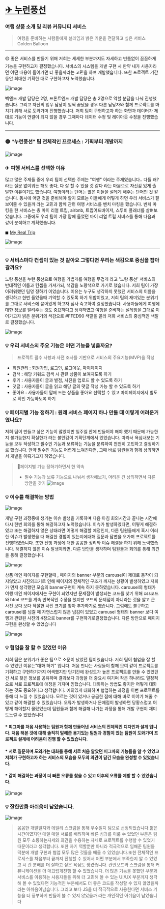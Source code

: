 # [✈ 누런풍선](https://pacific-reaches-80736.herokuapp.com/)
### 여행 상품 소개 및 리뷰 커뮤니티 서비스
> 여행을 준비하는 사람들에게 설레임과 밝은 기운을 전달하고 싶은 서비스 Golden Balloon

---


🟡 좋은 서비스를 만들기 위해 저희는 세세한 부분까지도 자세하고 빈틈없이 꼼꼼하게 기능을 구현하고자 결정했습니다. 
서비스의 시스템을 개발 구현 시 만약 내가 사용자라면 어떤 내용이 들어가면 더 좋을까라는 고민을 하며 개발했습니다. 또한 프로젝트 기간동안 최대한 기획한 대로 구현하고자 노력했습니다.

![image](https://user-images.githubusercontent.com/99783474/203452713-f515477b-521c-44f1-bb8a-3204c0bbbd70.png)


벡엔드 개발 담당은 2명, 프론트엔드 개발 담당은 총 2명으로 역할 분담을 나눠 진행했습니다. 그리고 자신의 업무 담당이 일찍 끝났을 경우 다른 담당자와 함께 프로젝트를 마치기 위해 서로 도와가며 진행했습니다. 저희 팀이 구현하고자 하는 화면과 데이터가 제대로 기능이 연결이 되지 않을 경우 그때마다 데이터 수정 및 레이아웃 수정을 진행했습니다.

---


### 🟡 "누런풍선" 팀 전체적인 프로세스 : 기획부터 개발까지

![image](https://user-images.githubusercontent.com/99783474/203452763-18104734-de31-46ca-a48f-ec09738995e3.png)



### ✈ 여행 서비스를 선택한 이유

많고 많은 주제들 중에 우리 팀이 선택한 주제는 "여행" 이라는 주제였습니다.. 다들 왜? 라는 질문 없이뭐든 해도 좋다, 다 잘 할 수 있을 것 같다 라는 마음으로 자신감 있게 출발한 이유이기도 했습니다. 여행이라는 단어는 많은 이들을 설레게 해주는 단어인 것 같습니다. 동시에 어떤 것을 준비해야 할지 모르는 이들에게 어떻게 하면 우리 서비스가 잘 보여줄 수 있을까 라는 고민과 함께 관련 여행 서비스를 벤치 마킹을 했습니다. 벤치 마킹을 한 서비스는 총 마이 리얼 트립, airbnb, 트립어드바이저, 스투비 플래너를 살펴보았습니다. 그중에도 우리 팀이 가장 맘에 들었던 마이 리얼 트립 서비스를 통해 다음과 같이 분석하고 계획했습니다.

◼ [My Real Trip](https://www.myrealtrip.com/)

![image](https://user-images.githubusercontent.com/99783474/203452879-62da673c-596b-477a-84c1-b6b56b86fee9.png)

---

### 💡 서비스마다 컨셉이 있는 것 같아요 그렇다면 우리는 색감으로 중심을 잡아갈까요?

노랑 풍선을 누런 풍선으로 여행을 가볍게를 여행을 무겁게 라고 '노랑 풍선' 서비스의 반대적인 이름과 컨셉을 가져가되, 색감을 노랑색으로 가기로 했습니다. 저희 팀이 가장 어려워했던 팀명 정하기 이었습니다. 이유는 누구도 생각하지 못했던 서비스의 이름을 생각하고 한번 들었을때 기억할 수 있도록 하기 위함이였고, 저희 팀의 재미있는 분위기를 그대로 서비스에 묻어있게 하고자 심사 숙고하여 결정했습니다. 사용자들에게 여행에 대한 정보를 알려주는 것도 중요하다고 생각하였고 여행을 준비하는 설레임을 그대로 이어가고자 밝은 분위기의 색감으로 #FFED90 색깔을 골라 저희 서비스의 중심적인 색깔로 결정했습니다.

![image](https://user-images.githubusercontent.com/99783474/203453140-c4070f79-0797-414c-bc8e-1486953b379c.png)


### 💡 우리 서비스의 주요 기능은 어떤 기능을 넣을까요?
> 프로젝트 필수 사항과 사전 조사를 기반으로 서비스의 주요기능(MVP)을 작성

* 회원관리 : 회원가입, 로그인, 로그아웃, 마이페이지
* 검색 : 해당 키워드 검색 시 관련 상품이 보여지도록 하기 
* 후기 : 사용자들이 글과 별점, 사진을 업로드 할 수 있도록 하기 
* 댓글 : 사용자들이 글을 읽고 해당 글의 댓글 작성 가능 할 수 있도록 하기 
* 좋아요 : 사용자들이 맘에 드는 상품을 좋아요 선택할 수 있고 마이페이지에서 별도로 확인 가능하도록 하기 


### 💡 페이지별 기능 정하기 : 원래 서비스 페이지 하나 만들 때 이렇게 어려운거였나요?

저희 팀이 만들고 싶은 기능이 많았지만 일주일 안에 만들어야 해야 했기 때문에 가능한지 불가능한지 확실한가 라는 불안감이 기획단계에서 있었습니다. 따라서 욕심내보는 기능을 모두 작성하고 필수인 기능과 보류하는 기능을 분류하여 천천히 고민하고 결정하기로 했습니다. 만약 필수인 기능도 어렵게 느껴진다면, 그때 바로 팀원들과 함께 상의하면서 개발을 이뤄가고자 하였습니다.

> 🙏페이지별 기능 정하기하면서 한 약속
> * 필수 기능과 보류 기능으로 나눠서 생각해보기, 어려운 건 상의하면서 다른 방안을 찾기 
![image](https://user-images.githubusercontent.com/99783474/203453362-641a3371-622e-4715-af5f-8d252c56d5c7.png)


### 💡 이슈를 해결하는 방법

![image](https://user-images.githubusercontent.com/99783474/203453465-bb478a2d-f4de-43f4-a483-d125f8b09e30.png)

개발 구현 과정중에 생기는 이슈 발생을 기록하며 다음 아침 회의시간과 끝나는 시간에 다시 한번 회의를 통해 해결하고자 노력했습니다. 이슈가 발생하였다면, 어떻게 해결하였고 또는 해결하지 않은 상태라면 어떻게 해결할 예정인지, 다른 팀원들에게 혹시 이러한 이슈가 발생했을 때 해결한 경험이 있는지에대해 질문과 답변을 오가며 프로젝트를 진행하였습니다. 또한 진행 과정에 대한 꼼꼼한 정리와 이슈 해결을 하기 위해 노력했습니다. 해결하지 않은 이슈 발생이라면, 다른 방안을 생각하며 팀원들과 회의를 통해 의견을 통해 결정했습니다.

![image](https://user-images.githubusercontent.com/99783474/203453507-82634bba-0c7f-4898-96a7-302cc477957c.png)

상품 메인 페이지를 구현할때 , 페이지의 banner 부분의 carousel이 제대로 동작이 되지않았고 사진의크기로 인해 페이지의 전체적인 구조가 깨지는 상황이 발생하였고 저희가 먼저 생각했던 모습의 banner구현이 계속 하지 못하였습니다. carousel의 형태가 여행 메인 페이지에서는 구현이 되었지만 문제점이 발생되는 코드를 찾기 위해 css코드와 html 코드를 계속 반복적인 수정을 했지만 코드의 문제점이 아니라는 것을 알고 큰 사진 보다 보다 적절한 사진 크기를 찾아 추가하기로 했습니다. 그럼에도 불구하고 carousel를 넘길 때 자연스럽지 않은 넘김이 있었고 carousel 형태의 banner 보다 여행과 관련된 사진의 4장으로 banner를 구현하기로결정했습니다. 다른 방안으로 페이지 구현을 완성할 수 있었습니다

![image](https://user-images.githubusercontent.com/99783474/203453554-5ee1c337-d202-43be-93ea-8673d93d5310.png)


### 💡 협업을 잘 할 수 있었던 이유
저희 팀은 분위기가 좋은 팀으로 소문이 났었던 팀이였습니다. 저희 팀이 협업을 잘 할 수 있었던 이유는"대화 하기" 입니다. 
처음 만나는 사람들이 함께 모여 같이 프로젝트를 기획하고 구현하기까지 어색했지만 단기간에 완성도가 높은 프로젝트를 만들 수 있었던 건 서로 찾은 정보를 공유하며 결과보다 과정을 더 중요시 여기며 작은 하나라도 열정적으로 서로 프로젝트에 애정을 가지며 임했습니다.
대화하는 방법도 좋지만 어떻게 대화하는 것도 중요하다고 생각합니다. 예의있게 대화하며 협업하는 과정을 이번 프로젝트를 통해 더 느낄 수 있었습니다. 모르는 것이 있거나 궁금한 점에 대해 바로 이야기 해줄 수 있고 같이 해결할 수 있었습니다. 오류가 발생하거나 문제점이 발생하면 당황스럽고 어떻게 해야할지 몰랐었는데 팀원들과 함께 해결해 나가는 과정을 통해 개발 구현이 재미도느낄 수 있었습니다 


#### * 피그마를 처음 사용하는 팀원과 함께 만들어낸 서비스의 전체적인 디자인과 설계 입니다. 처음 해본 것에 대해 솔직히 말해준 용기있는 팀원과 경험이 있는 팀원이 도와가며 프로젝트 설계에 어려움이 진행 할 수 있었습니다.

#### * 서로 질문하며 도와가는 대화를 통해 서로 처음 알았던 피그마의 기능들을 알 수 있었고 저희가 구현하고자 하는 서비스의 모습을 모두의 의견이 담긴 모습을 완성할 수 있었습니다.

#### * 같이 해결하는 과정이 더 빠른 오류를 찾을 수 있고 이후의 오류를 예방 할 수 있었습니다.

![image](https://user-images.githubusercontent.com/99783474/203453690-143be295-e093-4184-9e0c-7cb645536be1.png)


### 💡 잘한만큼 아쉬움이 남았습니다.

![image](https://user-images.githubusercontent.com/99783474/203453780-1841d636-a043-4555-be44-15cdac9b30f7.png)

> 꼼꼼한 개발일지와 데일리 스크럼을 통해 우수일지 팀으로 선정되었습니다.짧은 시간이였지만 매일 매일 서로를 배려하며 빠른 성과를 이룰 수 있었던 부분은 팀원 모두 소통하는자세와 의견을 수용하는 자세로 프로젝트를 수행할 수 있었기 때문이라고 생각합니다. 또한 자기 역할뿐만 아니라 적극적으로 임해준 팀원들 덕분에 개발 구현과 협업 모두 많은 것들을 배울 수 있었습니다.또한 전체적인 프로세스를 처음부터 끝까지 진행할 수 있어서 어떤 부분에서 부족한지 알 수 있었고 시
간 분배를 더 잘하고 싶은 욕심도 생겼습니다. 칸반보드와 스크럼을 통해 커뮤니케이션을 더 매끄럽게진행 할 수 있었습니다.
더 많은 기능을 못했던 부분과 서비스를 이용하는 사용자들을 위해 더 고민해 볼 수 있는 UI/UX 부분까지 생각해 볼 수 있었다면 기능적인 부분에서도 더 좋은 코드를 작성할 수 있지 않았을까 라는 아쉬움이남습니다. 그리고 보다 JS을 더 적극적으로 사용한다면 서비스 기능을 더 풍부하게 만들어 볼 수 있지 않았을까 라는 개인적인 아쉬움이 남았습니다

